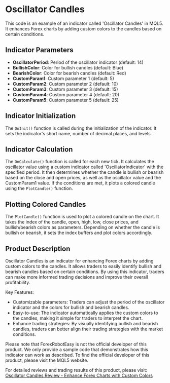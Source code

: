 # Oscillator Candles

This code is an example of an indicator called 'Oscillator Candles' in MQL5. It enhances Forex charts by adding custom colors to the candles based on certain conditions.

## Indicator Parameters

- **OscillatorPeriod**: Period of the oscillator indicator (default: 14)
- **BullishColor**: Color for bullish candles (default: Blue)
- **BearishColor**: Color for bearish candles (default: Red)
- **CustomParam1**: Custom parameter 1 (default: 5)
- **CustomParam2**: Custom parameter 2 (default: 10)
- **CustomParam3**: Custom parameter 3 (default: 15)
- **CustomParam4**: Custom parameter 4 (default: 20)
- **CustomParam5**: Custom parameter 5 (default: 25)

## Indicator Initialization

The `OnInit()` function is called during the initialization of the indicator. It sets the indicator's short name, number of decimal places, and levels.

## Indicator Calculation

The `OnCalculate()` function is called for each new tick. It calculates the oscillator value using a custom indicator called 'OscillatorIndicator' with the specified period. It then determines whether the candle is bullish or bearish based on the close and open prices, as well as the oscillator value and the CustomParam1 value. If the conditions are met, it plots a colored candle using the `PlotCandle()` function.

## Plotting Colored Candles

The `PlotCandle()` function is used to plot a colored candle on the chart. It takes the index of the candle, open, high, low, close prices, and bullish/bearish colors as parameters. Depending on whether the candle is bullish or bearish, it sets the index buffers and plot colors accordingly.

## Product Description

Oscillator Candles is an indicator for enhancing Forex charts by adding custom colors to the candles. It allows traders to easily identify bullish and bearish candles based on certain conditions. By using this indicator, traders can make more informed trading decisions and improve their overall profitability.

Key Features:
- Customizable parameters: Traders can adjust the period of the oscillator indicator and the colors for bullish and bearish candles.
- Easy-to-use: The indicator automatically applies the custom colors to the candles, making it simple for traders to interpret the chart.
- Enhance trading strategies: By visually identifying bullish and bearish candles, traders can better align their trading strategies with the market conditions.

Please note that ForexRobotEasy is not the official developer of this product. We only provide a sample code that demonstrates how this indicator can work as described. To find the official developer of this product, please visit the MQL5 website.

For detailed reviews and trading results of this product, please visit: [Oscillator Candles Review - Enhance Forex Charts with Custom Colors](https://forexroboteasy.com/forex-robot-review/oscillator-candles-review-enhance-forex-charts-with-custom-colors/)
